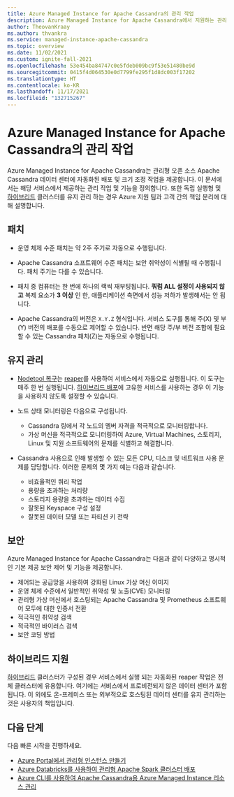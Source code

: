 ```yaml
---
title: Azure Managed Instance for Apache Cassandra의 관리 작업
description: Azure Managed Instance for Apache Cassandra에서 지원하는 관리 작업에 대해 알아봅니다. 또한 독립 실행형 및 하이브리드 클러스터를 유지 관리 하는 경우 Azure 지원 팀과 고객 간의 책임 분리에 대해 설명합니다.
author: TheovanKraay
ms.author: thvankra
ms.service: managed-instance-apache-cassandra
ms.topic: overview
ms.date: 11/02/2021
ms.custom: ignite-fall-2021
ms.openlocfilehash: 53e454ba84747c0e5fdeb009bc9f53e51480be9d
ms.sourcegitcommit: 0415f4d064530e0d7799fe295f1d8dc003f17202
ms.translationtype: HT
ms.contentlocale: ko-KR
ms.lasthandoff: 11/17/2021
ms.locfileid: "132715267"
---
```

# <a name="management-operations-in-azure-managed-instance-for-apache-cassandra"></a>Azure Managed Instance for Apache Cassandra의 관리 작업

Azure Managed Instance for Apache Cassandra는 관리형 오픈 소스 Apache Cassandra 데이터 센터에 자동화된 배포 및 크기 조정 작업을 제공합니다. 이 문서에서는 해당 서비스에서 제공하는 관리 작업 및 기능을 정의합니다. 또한 독립 실행형 및 [하이브리드](configure-hybrid-cluster.md) 클러스터를 유지 관리 하는 경우 Azure 지원 팀과 고객 간의 책임 분리에 대해 설명합니다.

## <a name="patching"></a>패치

* 운영 체제 수준 패치는 약 2주 주기로 자동으로 수행됩니다.

* Apache Cassandra 소프트웨어 수준 패치는 보안 취약성이 식별될 때 수행됩니다. 패치 주기는 다를 수 있습니다.

* 패치 중 컴퓨터는 한 번에 하나의 랙씩 재부팅됩니다. **쿼럼 ALL 설정이 사용되지 않고** 복제 요소가 **3 이상** 인 한, 애플리케이션 측면에서 성능 저하가 발생해서는 안 됩니다.

* Apache Cassandra의 버전은 `X.Y.Z` 형식입니다. 서비스 도구를 통해 주(X) 및 부(Y) 버전의 배포를 수동으로 제어할 수 있습니다. 반면 해당 주/부 버전 조합에 필요할 수 있는 Cassandra 패치(Z)는 자동으로 수행됩니다.  

## <a name="maintenance"></a>유지 관리

* [Nodetool 복구](https://docs.datastax.com/en/cassandra-oss/3.x/cassandra/tools/toolsRepair.html)는 [reaper](http://cassandra-reaper.io/)를 사용하여 서비스에서 자동으로 실행됩니다. 이 도구는 매주 한 번 실행됩니다. [하이브리드 배포](configure-hybrid-cluster.md)에 고유한 서비스를 사용하는 경우 이 기능을 사용하지 않도록 설정할 수 있습니다.

* 노드 상태 모니터링은 다음으로 구성됩니다.

  * Cassandra 링에서 각 노드의 멤버 자격을 적극적으로 모니터링합니다.
  * 가상 머신을 적극적으로 모니터링하여 Azure, Virtual Machines, 스토리지, Linux 및 지원 소프트웨어의 문제를 식별하고 해결합니다.

* Cassandra 사용으로 인해 발생할 수 있는 모든 CPU, 디스크 및 네트워크 사용 문제를 담당합니다. 이러한 문제의 몇 가지 예는 다음과 같습니다.

  * 비효율적인 쿼리 작업
  * 용량을 초과하는 처리량
  * 스토리지 용량을 초과하는 데이터 수집
  * 잘못된 Keyspace 구성 설정
  * 잘못된 데이터 모델 또는 파티션 키 전략

## <a name="security"></a>보안

Azure Managed Instance for Apache Cassandra는 다음과 같이 다양하고 명시적인 기본 제공 보안 제어 및 기능을 제공합니다.

* 제어되는 공급망을 사용하여 강화된 Linux 가상 머신 이미지
* 운영 체제 수준에서 일반적인 취약성 및 노출(CVE) 모니터링
* 관리형 가상 머신에서 호스팅되는 Apache Cassandra 및 Prometheus 소프트웨어 모두에 대한 인증서 전환
* 적극적인 취약성 검색
* 적극적인 바이러스 검색
* 보안 코딩 방법

## <a name="hybrid-support"></a>하이브리드 지원

[하이브리드](configure-hybrid-cluster.md) 클러스터가 구성된 경우 서비스에서 실행 되는 자동화된 reaper 작업은 전체 클러스터에 유용합니다. 여기에는 서비스에서 프로비전되지 않은 데이터 센터가 포함됩니다. 이 외에도 온-프레미스 또는 외부적으로 호스팅된 데이터 센터를 유지 관리하는 것은 사용자의 책임입니다.

## <a name="next-steps"></a>다음 단계

다음 빠른 시작을 진행하세요.
* [Azure Portal에서 관리형 인스턴스 만들기](create-cluster-portal.md)
* [Azure Databricks를 사용하여 관리형 Apache Spark 클러스터 배포](deploy-cluster-databricks.md)
* [Azure CLI를 사용하여 Apache Cassandra용 Azure Managed Instance 리소스 관리](manage-resources-cli.md)
